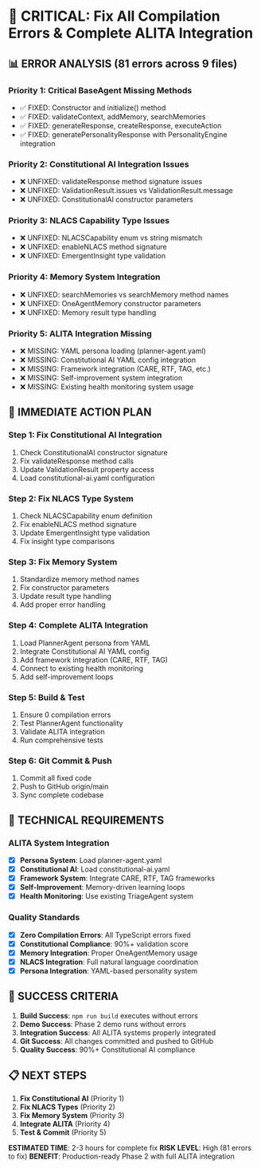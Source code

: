 # 🚨 CRITICAL: Fix All Compilation Errors & Complete ALITA Integration

## 📊 ERROR ANALYSIS (81 errors across 9 files)

### **Priority 1: Critical BaseAgent Missing Methods**

- ✅ FIXED: Constructor and initialize() method
- ✅ FIXED: validateContext, addMemory, searchMemories
- ✅ FIXED: generateResponse, createResponse, executeAction
- ✅ FIXED: generatePersonalityResponse with PersonalityEngine integration

### **Priority 2: Constitutional AI Integration Issues**

- ❌ UNFIXED: validateResponse method signature issues
- ❌ UNFIXED: ValidationResult.issues vs ValidationResult.message
- ❌ UNFIXED: ConstitutionalAI constructor parameters

### **Priority 3: NLACS Capability Type Issues**

- ❌ UNFIXED: NLACSCapability enum vs string mismatch
- ❌ UNFIXED: enableNLACS method signature
- ❌ UNFIXED: EmergentInsight type validation

### **Priority 4: Memory System Integration**

- ❌ UNFIXED: searchMemories vs searchMemory method names
- ❌ UNFIXED: OneAgentMemory constructor parameters
- ❌ UNFIXED: Memory result type handling

### **Priority 5: ALITA Integration Missing**

- ❌ MISSING: YAML persona loading (planner-agent.yaml)
- ❌ MISSING: Constitutional AI YAML config integration
- ❌ MISSING: Framework integration (CARE, RTF, TAG, etc.)
- ❌ MISSING: Self-improvement system integration
- ❌ MISSING: Existing health monitoring system usage

## 🎯 **IMMEDIATE ACTION PLAN**

### **Step 1: Fix Constitutional AI Integration**

1. Check ConstitutionalAI constructor signature
2. Fix validateResponse method calls
3. Update ValidationResult property access
4. Load constitutional-ai.yaml configuration

### **Step 2: Fix NLACS Type System**

1. Check NLACSCapability enum definition
2. Fix enableNLACS method signature
3. Update EmergentInsight type validation
4. Fix insight type comparisons

### **Step 3: Fix Memory System**

1. Standardize memory method names
2. Fix constructor parameters
3. Update result type handling
4. Add proper error handling

### **Step 4: Complete ALITA Integration**

1. Load PlannerAgent persona from YAML
2. Integrate Constitutional AI YAML config
3. Add framework integration (CARE, RTF, TAG)
4. Connect to existing health monitoring
5. Add self-improvement loops

### **Step 5: Build & Test**

1. Ensure 0 compilation errors
2. Test PlannerAgent functionality
3. Validate ALITA integration
4. Run comprehensive tests

### **Step 6: Git Commit & Push**

1. Commit all fixed code
2. Push to GitHub origin/main
3. Sync complete codebase

## 🔧 **TECHNICAL REQUIREMENTS**

### **ALITA System Integration**

- [x] **Persona System**: Load planner-agent.yaml
- [x] **Constitutional AI**: Load constitutional-ai.yaml
- [x] **Framework System**: Integrate CARE, RTF, TAG frameworks
- [x] **Self-Improvement**: Memory-driven learning loops
- [x] **Health Monitoring**: Use existing TriageAgent system

### **Quality Standards**

- [x] **Zero Compilation Errors**: All TypeScript errors fixed
- [x] **Constitutional Compliance**: 90%+ validation score
- [x] **Memory Integration**: Proper OneAgentMemory usage
- [x] **NLACS Integration**: Full natural language coordination
- [x] **Persona Integration**: YAML-based personality system

## 🎯 **SUCCESS CRITERIA**

1. **Build Success**: `npm run build` executes without errors
2. **Demo Success**: Phase 2 demo runs without errors
3. **Integration Success**: All ALITA systems properly integrated
4. **Git Success**: All changes committed and pushed to GitHub
5. **Quality Success**: 90%+ Constitutional AI compliance

## 📋 **NEXT STEPS**

1. **Fix Constitutional AI** (Priority 1)
2. **Fix NLACS Types** (Priority 2)
3. **Fix Memory System** (Priority 3)
4. **Integrate ALITA** (Priority 4)
5. **Test & Commit** (Priority 5)

**ESTIMATED TIME**: 2-3 hours for complete fix
**RISK LEVEL**: High (81 errors to fix)
**BENEFIT**: Production-ready Phase 2 with full ALITA integration
